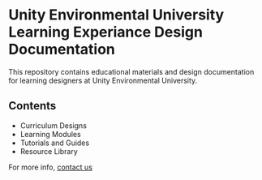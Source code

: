 # Unity Environmental University Learning Experiance Design Documentation

This repository contains educational materials and design documentation for learning designers at Unity Environmental University.

## Contents
- Curriculum Designs
- Learning Modules
- Tutorials and Guides
- Resource Library

For more info, [contact us](xr@unity.edu)

